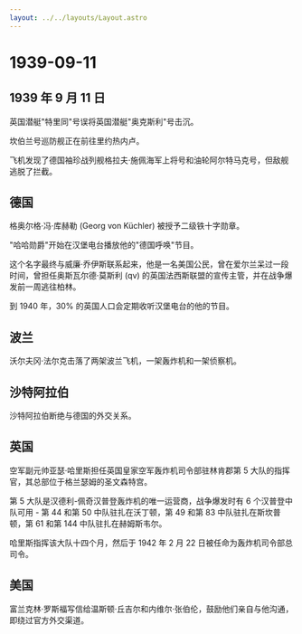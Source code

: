 ```yaml
---
layout: ../../layouts/Layout.astro
---
```


# 1939-09-11

## 1939 年 9 月 11 日

英国潜艇"特里同"号误将英国潜艇"奥克斯利"号击沉。

坎伯兰号巡防舰正在前往里约热内卢。

飞机发现了德国袖珍战列舰格拉夫·施佩海军上将号和油轮阿尔特马克号，但敌舰逃脱了拦截。

## 德国

格奥尔格·冯·库赫勒 (Georg von Küchler) 被授予二级铁十字勋章。

"哈哈勋爵"开始在汉堡电台播放他的"德国呼唤"节目。

这个名字最终与威廉·乔伊斯联系起来，他是一名美国公民，曾在爱尔兰呆过一段时间，曾担任奥斯瓦尔德·莫斯利
(qv) 的英国法西斯联盟的宣传主管，并在战争爆发前一周逃往柏林。

到 1940 年，30% 的英国人口会定期收听汉堡电台的他的节目。

## 波兰

沃尔夫冈·法尔克击落了两架波兰飞机，一架轰炸机和一架侦察机。

## 沙特阿拉伯

沙特阿拉伯断绝与德国的外交关系。

## 英国

空军副元帅亚瑟·哈里斯担任英国皇家空军轰炸机司令部驻林肯郡第 5
大队的指挥官，其总部位于格兰瑟姆的圣文森特宫。

第 5 大队是汉德利-佩奇汉普登轰炸机的唯一运营商，战争爆发时有 6
个汉普登中队可用 - 第 44 和第 50 中队驻扎在沃丁顿，第 49 和第 83
中队驻扎在斯坎普顿，第 61 和第 144 中队驻扎在赫姆斯韦尔。

哈里斯指挥该大队十四个月，然后于 1942 年 2 月 22
日被任命为轰炸机司令部总司令。

## 美国

富兰克林·罗斯福写信给温斯顿·丘吉尔和内维尔·张伯伦，鼓励他们亲自与他沟通，即绕过官方外交渠道。